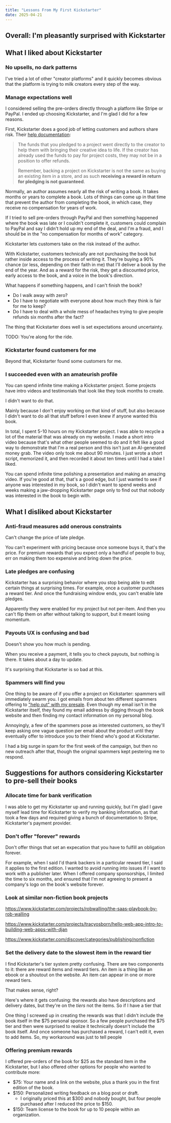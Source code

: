 ```yaml
---
title: "Lessons From My First Kickstarter"
date: 2025-04-21
---
```


## Overall: I'm pleasantly surprised with Kickstarter

## What I liked about Kickstarter

### No upsells, no dark patterns

I've tried a lot of other "creator platforms" and it quickly becomes obvious that the platform is trying to milk creators every step of the way.

### Manage expectations well

I considered selling the pre-orders directly through a platform like Stripe or PayPal. I ended up choosing Kickstarter, and I'm glad I did for a few reasons.

First, Kickstarter does a good job of letting customers and authors share risk. Their [help documentation](https://help.kickstarter.com/hc/en-us/articles/1260805506289-A-project-I-backed-isn-t-able-to-fulfill-what-does-this-mean-for-the-backers):

> The funds that you pledged to a project went directly to the creator to help them with bringing their creative idea to life. If the creator has already used the funds to pay for project costs, they may not be in a position to offer refunds.
>
> Remember, backing a project on Kickstarter is not the same as buying an existing item in a store, and as such **receiving a reward in return for pledging is not guaranteed**.

Normally, an author assumes nearly all the risk of writing a book. It takes months or years to complete a book. Lots of things can come up in that time that prevent the author from completing the book, in which case, they receive no compensation for years of work.

If I tried to sell pre-orders through PayPal and then something happened where the book was late or I couldn't complete it, customers could complain to PayPal and say I didn't hold up my end of the deal, and I'm a fraud, and I should be in the "no compensation for months of work" category.

Kickstarter lets customers take on the risk instead of the author.

With Kickstarter, customers technically are not purchasing the book but rather inside access to the process of writing it. They're buying a 90% chance (or less, depending on their faith in me) that I'll deliver a book by the end of the year. And as a reward for the risk, they get a discounted price, early access to the book, and a voice in the book's direction.

What happens if something happens, and I can't finish the book?

- Do I walk away with zero?
- Do I have to negotiate with everyone about how much they think is fair for me to keep?
- Do I have to deal with a whole mess of headaches trying to give people refunds six months after the fact?

The thing that Kickstarter does well is set expectations around uncertainty.

TODO: You're along for the ride.

### Kickstarter found customers for me

Beyond that, Kickstarter found some customers for me.

### I succeeded even with an amateurish profile

You can spend infinite time making a Kickstarter project. Some projects have intro videos and testimonials that look like they took months to create.

I didn't want to do that.

Mainly because I don't enjoy working on that kind of stuff, but also because I didn't want to do all that stuff before I even knew if anyone wanted this book.

In total, I spent 5-10 hours on my Kickstarter project. I was able to recycle a lot of the material that was already on my website. I made a short intro video because that's what other people seemed to do and it felt like a good way to demonstrate that I'm a real person and this isn't just an AI-generated money grab. The video only took me about 90 minutes. I just wrote a short script, memorized it, and then recorded it about ten times until I had a take I liked.

You can spend infinite time polishing a presentation and making an amazing video. If you're good at that, that's a good edge, but I just wanted to see if anyone was interested in my book, so I didn't want to spend weeks and weeks making a jaw-dropping Kickstarter page only to find out that nobody was interested in the book to begin with.

## What I disliked about Kickstarter

### Anti-fraud measures add onerous constraints

Can't change the price of late pledge.

You can't experiment with pricing because once someone buys it, that's the price. For premium rewards that you expect only a handful of people to buy, err on making them too expensive and bring down the price.

### Late pledges are confusing

Kickstarter has a surprising behavior where you stop being able to edit certain things at surprising times. For example, once a customer purchases a reward tier. And once the fundraising window ends, you can't enable late pledges.

Apparently they were enabled for my project but not per-item. And then you can't flip them on after without talking to support, but it meant losing momentum.

### Payouts UX is confusing and bad

Doesn't show you how much is pending.

When you receive a payment, it tells you to check payouts, but nothing is there. It takes about a day to update.

It's surprising that Kickstarter is so bad at this.

### Spammers will find you

One thing to be aware of if you offer a project on Kickstarter: spammers will immediately swarm you. I got emails from about ten different spammers offering to ["help out" with my presale](/retrospectives/2025/03/#except-for-kickstarter-spammers). Even though my email isn't in the Kickstarter itself, they found my email address by digging through the book website and then finding my contact information on my personal blog.

Annoyingly, a few of the spammers pose as interested customers, so they'll keep asking one vague question per email about the product until they eventually offer to introduce you to their friend who's good at Kickstarter.

I had a big surge in spam for the first week of the campaign, but then no new outreach after that, though the original spammers kept pestering me to respond.

## Suggestions for authors considering Kickstarter to pre-sell their books

### Allocate time for bank verification

I was able to get my Kickstarter up and running quickly, but I'm glad I gave myself lead time for Kickstarter to verify my banking information, as that took a few days and required giving a bunch of documentation to Stripe, Kickstarter's payment provider.

### Don't offer "forever" rewards

Don't offer things that set an expecation that you have to fulfill an obligation forever.

For example, when I said I'd thank backers in a particular reward tier, I said it applies to the first edition. I wanted to avoid running into issues if I want to work with a publisher later. When I offered company sponsorships, I limited the time to six months, and ensured that I'm not agreeing to present a company's logo on the book's website forever.

### Look at similar non-fiction book projects

https://www.kickstarter.com/projects/robwalling/the-saas-playbook-by-rob-walling

https://www.kickstarter.com/projects/tracyosborn/hello-web-app-intro-to-building-web-apps-with-djan

https://www.kickstarter.com/discover/categories/publishing/nonfiction

### Set the delivery date to the slowest item in the reward tier

I find Kickstarter's tier system pretty confusing. There are two components to it: there are reward items and reward tiers. An item is a thing like an ebook or a shoutout on the website. An item can appear in one or more reward tiers.

That makes sense, right?

Here's where it gets confusing: the rewards also have descriptions and delivery dates, but they're on the _tiers_ not the items. So if I have a tier that

One thing I screwed up in creating the rewards was that I didn't include the book itself in the $75 personal sponsor. So a few people purchased the $75 tier and then were surprised to realize it technically doesn't include the book itself. And once someone has purchased a reward, I can't edit it, even to add items. So, my workaround was just to tell people

### Offering premium rewards

I offered pre-orders of the book for $25 as the standard item in the Kickstarter, but I also offered other options for people who wanted to contribute more:

- $75: Your name and a link on the website, plus a thank you in the first edition of the book.
- $150: Personalized writing feedback on a blog post or draft.
  - I originally priced this at $300 and nobody bought, but four people purchased after I reduced the price to $150.
- $150: Team license to the book for up to 10 people within an organization.
